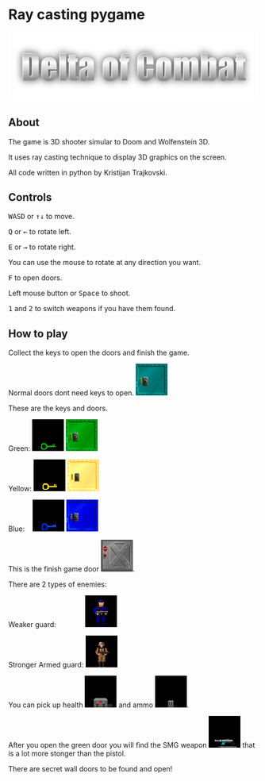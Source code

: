 # Ray casting pygame
![Title](https://github.com/kikoano/Ray-casting-pygame/blob/master/Resources/Textures/title.png)
## About
The game is 3D shooter simular to Doom and Wolfenstein 3D.

It uses ray casting technique to display 3D graphics on the screen.

All code written in python by Kristijan Trajkovski.
## Controls
<kbd>W</kbd><kbd>A</kbd><kbd>S</kbd><kbd>D</kbd> or <kbd>&uarr;</kbd><kbd>&darr;</kbd> to move.

<kbd>Q</kbd> or <kbd>&larr;</kbd> to rotate left.

<kbd>E</kbd> or <kbd>&rarr;</kbd> to rotate right.

You can use the mouse to rotate at any direction you want.

<kbd>F</kbd> to open doors.

Left mouse button or <kbd>Space</kbd> to shoot.

<kbd>1</kbd> and <kbd>2</kbd> to switch weapons if you have them found.

## How to play
Collect the keys to open the doors and finish the game.

Normal doors dont need keys to open. ![Normal door](https://github.com/kikoano/Ray-casting-pygame/blob/master/Resources/Textures/door.png)

These are the keys and doors.

Green:
![Green key](https://github.com/kikoano/Ray-casting-pygame/blob/master/Resources/Textures/greenKey.png)
![Green door](https://github.com/kikoano/Ray-casting-pygame/blob/master/Resources/Textures/greenDoor.png)

Yellow:
![Yellow key](https://github.com/kikoano/Ray-casting-pygame/blob/master/Resources/Textures/yellowKey.png)
![Yellow door](https://github.com/kikoano/Ray-casting-pygame/blob/master/Resources/Textures/yellowDoor.png)

Blue:&nbsp;&nbsp;&nbsp;
![Blue key](https://github.com/kikoano/Ray-casting-pygame/blob/master/Resources/Textures/blueKey.png)
![Blue door](https://github.com/kikoano/Ray-casting-pygame/blob/master/Resources/Textures/blueDoor.png)

This is the finish game door ![Finish door](https://github.com/kikoano/Ray-casting-pygame/blob/master/Resources/Textures/doorNext.png).

There are 2 types of enemies:

Weaker guard:&nbsp;&nbsp;&nbsp;&nbsp;&nbsp;&nbsp;&nbsp;&nbsp;&nbsp;&nbsp;&nbsp;&nbsp;&nbsp;&nbsp; ![Guard](https://github.com/kikoano/Ray-casting-pygame/blob/master/Resources/Npcs/guardIdle.png)

Stronger Armed guard: ![ArmGuard](https://github.com/kikoano/Ray-casting-pygame/blob/master/Resources/Npcs/armGuardIdle.bmp)

You can pick up health ![Health](https://github.com/kikoano/Ray-casting-pygame/blob/master/Resources/Textures/health.png) and ammo ![Ammo](https://github.com/kikoano/Ray-casting-pygame/blob/master/Resources/Textures/ammo.png).

After you open the green door you will find the SMG weapon ![SMG](https://github.com/kikoano/Ray-casting-pygame/blob/master/Resources/Textures/smg.png) that is a lot more stonger than the pistol.

There are secret wall doors to be found and open!
